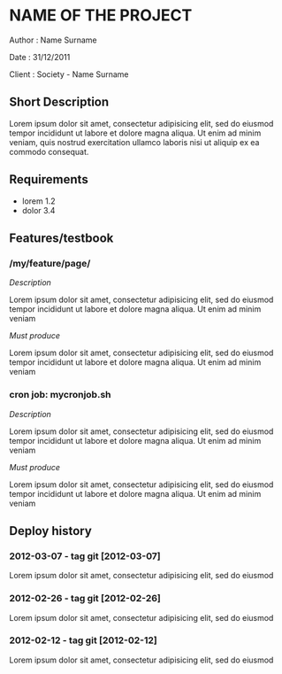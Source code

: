 <!-- remember, this is a Markdown file, use the proper syntax http://daringfireball.net/projects/markdown/syntax -->

# NAME OF THE PROJECT

Author
:   Name Surname

Date
:   31/12/2011

Client
:	Society - Name Surname

## Short Description

Lorem ipsum dolor sit amet, consectetur adipisicing elit, sed do eiusmod tempor incididunt ut labore et dolore magna aliqua. Ut enim ad minim veniam, quis nostrud exercitation ullamco laboris nisi ut aliquip ex ea commodo consequat.

## Requirements

* lorem 1.2
* dolor 3.4

## Features/testbook

### /my/feature/page/

_Description_

Lorem ipsum dolor sit amet, consectetur adipisicing elit, sed do eiusmod
tempor incididunt ut labore et dolore magna aliqua. Ut enim ad minim veniam

_Must produce_

Lorem ipsum dolor sit amet, consectetur adipisicing elit, sed do eiusmod
tempor incididunt ut labore et dolore magna aliqua. Ut enim ad minim veniam

### cron job: mycronjob.sh

_Description_

Lorem ipsum dolor sit amet, consectetur adipisicing elit, sed do eiusmod
tempor incididunt ut labore et dolore magna aliqua. Ut enim ad minim veniam

_Must produce_

Lorem ipsum dolor sit amet, consectetur adipisicing elit, sed do eiusmod
tempor incididunt ut labore et dolore magna aliqua. Ut enim ad minim veniam

## Deploy history

### 2012-03-07 - tag git [2012-03-07]

Lorem ipsum dolor sit amet, consectetur adipisicing elit, sed do eiusmod

### 2012-02-26 - tag git [2012-02-26]

Lorem ipsum dolor sit amet, consectetur adipisicing elit, sed do eiusmod

### 2012-02-12 - tag git [2012-02-12]

Lorem ipsum dolor sit amet, consectetur adipisicing elit, sed do eiusmod